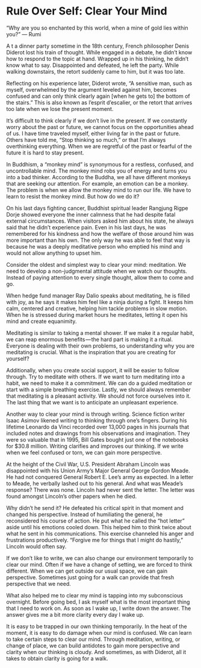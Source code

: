 # Rule Over Self: Clear Your Mind

“Why are you so enchanted by this world, when a mine of gold lies within you?”
— Rumi

A t a dinner party sometime in the 18th century, French philosopher Denis Diderot lost his train of thought. While engaged in a debate, he didn’t know how to respond to the topic at hand. Wrapped up in his thinking, he didn’t know what to say. Disappointed and defeated, he left the party. While walking downstairs, the retort suddenly came to him, but it was too late.

Reflecting on his experience later, Diderot wrote, “A sensitive man, such as myself, overwhelmed by the argument leveled against him, becomes confused and can only think clearly again [when he gets to] the bottom of the stairs.” This is also known as l’esprit d’escalier, or the retort that arrives too late when we lose the present moment.

It’s difficult to think clearly if we don’t live in the present. If we constantly worry about the past or future, we cannot focus on the opportunities ahead of us. I have time traveled myself, either living far in the past or future. Others have told me, “Stop thinking so much,” or that I’m always overthinking everything. When we are regretful of the past or fearful of the future it is hard to stay present.

In Buddhism, a “monkey mind” is synonymous for a restless, confused, and uncontrollable mind. The monkey mind robs you of energy and turns you into a bad thinker. According to the Buddha, we all have different monkeys that are seeking our attention. For example, an emotion can be a monkey. The problem is when we allow the monkey mind to run our life. We have to learn to resist the monkey mind. But how do we do it?

On his last days fighting cancer, Buddhist spiritual leader Rangjung Rigpe Dorje showed everyone the inner calmness that he had despite fatal external circumstances. When visitors asked him about his state, he always said that he didn’t experience pain. Even in his last days, he was remembered for his kindness and how the welfare of those around him was more important than his own. The only way he was able to feel that way is because he was a deeply meditative person who emptied his mind and would not allow anything to upset him.

Consider the oldest and simplest way to clear your mind: meditation. We need to develop a non-judgmental attitude when we watch our thoughts. Instead of paying attention to every single thought, allow them to come and go.

When hedge fund manager Ray Dalio speaks about meditating, he is filled with joy, as he says it makes him feel like a ninja during a fight. It keeps him calm, centered and creative, helping him tackle problems in slow motion. When he is stressed during market hours he meditates, letting it open his mind and create equanimity.

Meditating is similar to taking a mental shower. If we make it a regular habit, we can reap enormous benefits — the hard part is making it a ritual. Everyone is dealing with their own problems, so understanding why you are meditating is crucial. What is the inspiration that you are creating for yourself?

Additionally, when you create social support, it will be easier to follow through. Try to meditate with others. If we want to turn meditating into a habit, we need to make it a commitment. We can do a guided meditation or start with a simple breathing exercise. Lastly, we should always remember that meditating is a pleasant activity. We should not force ourselves into it. The last thing that we want is to anticipate an unpleasant experience.

Another way to clear your mind is through writing. Science fiction writer Isaac Asimov likened writing to thinking through one’s fingers. During his lifetime Leonardo da Vinci recorded over 13,000 pages in his journals that included notes and drawings from his observations and imagination. They were so valuable that in 1995, Bill Gates bought just one of the notebooks for $30.8 million. Writing clarifies and improves our thinking. If we write when we feel confused or torn, we can gain more perspective.

At the height of the Civil War, U.S. President Abraham Lincoln was disappointed with his Union Army’s Major General George Gordon Meade. He had not conquered General Robert E. Lee’s army as expected. In a letter to Meade, he verbally lashed out to his general. And what was Meade’s response? There was none. Lincoln had never sent the letter. The letter was found amongst Lincoln’s other papers when he died.

Why didn’t he send it? He defeated his critical spirit in that moment and changed his perspective. Instead of humiliating the general, he reconsidered his course of action. He put what he called the “hot letter” aside until his emotions cooled down. This helped him to think twice about what he sent in his communications. This exercise channeled his anger and frustrations productively. “Forgive me for things that I might do hastily,” Lincoln would often say.

If we don’t like to write, we can also change our environment temporarily to clear our mind. Often if we have a change of setting, we are forced to think different. When we can get outside our usual space, we can gain perspective. Sometimes just going for a walk can provide that fresh perspective that we need.

What also helped me to clear my mind is tapping into my subconscious overnight. Before going bed, I ask myself what is the most important thing that I need to work on. As soon as I wake up, I write down the answer. The answer gives me a bit more clarity every day I wake up.

It is easy to be trapped in our own thinking temporarily. In the heat of the moment, it is easy to do damage when our mind is confused. We can learn to take certain steps to clear our mind. Through meditation, writing, or change of place, we can build antidotes to gain more perspective and clarity when our thinking is cloudy. And sometimes, as with Diderot, all it takes to obtain clarity is going for a walk.
